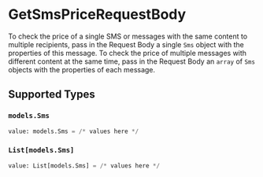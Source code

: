 # GetSmsPriceRequestBody

To check the price of a single SMS or messages with the same content to multiple recipients, pass in the Request Body a single `Sms` object with the properties of this message. To check the price of multiple messages with different content at the same time, pass in the Request Body an `array` of `Sms` objects with the properties of each message.


## Supported Types

### `models.Sms`

```python
value: models.Sms = /* values here */
```

### `List[models.Sms]`

```python
value: List[models.Sms] = /* values here */
```

